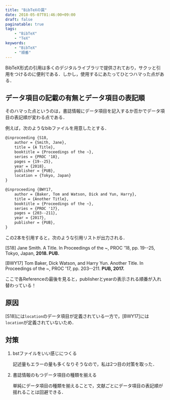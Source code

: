 ```yaml
---
title: "BibTeXの罠"
date: 2018-05-07T01:46:00+09:00
draft: false
paginatable: true
tags:
    - "BibTeX"
    - "TeX"
keywords:
    - "BibTeX"
    - "順番"
---
```


BibTeX形式の引用は多くのデジタルライブラリで提供されており，サクッと引用をつけるのに便利である．しかし，使用するにあたってひとつハマった点がある．

## データ項目の記載の有無とデータ項目の表記順

そのハマった点というのは，書誌情報にデータ項目を記入するか否かでデータ項目の表記順が変わる点である．

<!--more-->

例えば，次のようなbibファイルを用意したとする．

```tex
@inproceeding {S18,
    author = {Smith, Jane},
    title = {A Title},
    booktitle = {Proceedings of the ~},
    series = {PROC '18},
    pages = {19--25},
    year = {2018},
    publisher = {PUB},
    location = {Tokyo, Japan}
}

@inproceeding {BWY17,
    author = {Baker, Tom and Watson, Dick and Yun, Harry},
    title = {Another Title},
    booktitle = {Proceedings of the ~},
    series = {PROC '17},
    pages = {203--211},
    year = {2017},
    publisher = {PUB},
}
```

この2本を引用すると，次のような引用リストが出力される．

[S18] Jane Smith. A Title. In Proceedings of the ~, PROC '18, pp. 19--25, Tokyo, Japan, **2018. PUB.**

[BWY17] Tom Baker, Dick Watson, and Harry Yun. Another Title. In Proceedings of the ~, PROC '17, pp. 203--211. **PUB, 2017.**

ここで各Referenceの最後を見ると，publisherとyearの表示される順番が入れ替わっている！

## 原因

[S18]には`location`のデータ項目が定義されている一方で，[BWY17]には`location`が定義されていないため．

## 対策

1. bstファイルをいい感じにつくる
    
    記述量もエラーの量も多くなりそうなので，私は2つ目の対策を取った．
    
1. 書誌情報のもつデータ項目の種類を揃える
    
    単純にデータ項目の種類を揃えることで，文献ごとにデータ項目の表記順が揺れることは回避できる．
